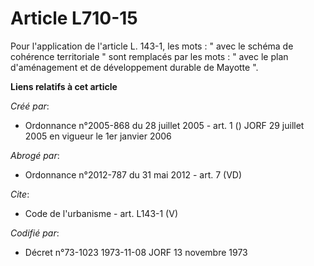 # Article L710-15

Pour l'application de l'article L. 143-1, les mots : " avec le schéma de cohérence territoriale " sont remplacés par les
mots : " avec le plan d'aménagement et de développement durable de Mayotte ".

**Liens relatifs à cet article**

_Créé par_:

  - Ordonnance n°2005-868 du 28 juillet 2005 - art. 1 () JORF 29 juillet 2005 en vigueur le 1er janvier 2006

_Abrogé par_:

  - Ordonnance n°2012-787 du 31 mai 2012 - art. 7 (VD)

_Cite_:

  - Code de l'urbanisme - art. L143-1 (V)

_Codifié par_:

  - Décret n°73-1023 1973-11-08 JORF 13 novembre 1973
